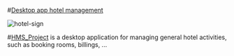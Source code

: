 
#[Desktop app hotel management](#)

  ![hotel-sign](https://user-images.githubusercontent.com/100168104/235477270-ab518933-8a18-4286-b3e2-689922458a50.png)

#[HMS_Project](#) is a desktop application for managing general hotel activities, such as booking rooms, billings, ...






